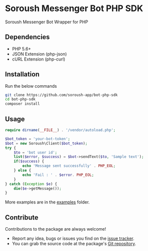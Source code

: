 
# Soroush Messenger Bot PHP SDK
Soroush Messenger Bot Wrapper for PHP

## Dependencies ##
- PHP 5.6+
- JSON Extension (php-json)
- cURL Extension (php-curl)

## Installation ##
Run the below commands
```bash
git clone https://github.com/soroush-app/bot-php-sdk
cd bot-php-sdk
composer install
```

## Usage ##

```php
require dirname(__FILE__) . '/vendor/autoload.php';

$bot_token = 'your-bot-token';
$bot = new Soroush\Client($bot_token);
try {
    $to = 'bot user id';
    list($error, $success) = $bot->sendText($to, 'Sample text');
    if($success) {
        echo 'Message sent successfully' . PHP_EOL;
    } else {
        echo 'Fail : ' . $error. PHP_EOL;
    }
} catch (Exception $e) {
    die($e->getMessage());
}

```
More examples are in the [examples](https://github.com/soroush-app/bot-php-sdk/tree/master/examples) folder.

 ## Contribute ##
 Contributions to the package are always welcome!
 - Report any idea, bugs or issues you find on the [issue tracker](https://github.com/soroush-app/bot-php-sdk/issues).
 - You can grab the source code at the package's [Git repository](https://github.com/soroush-app/bot-php-sdk.git).